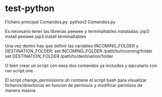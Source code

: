 # test-python

Fichero principal Comandos.py: 
  python3 Comandos.py
  
Es necesario tener las librerias peewee y terminaltables instaladas:
  pip3 install peewee
  pip3 install terminaltables
  
Una vez dentro hay que definir las variables INCOMING_FOLDER y DESTINATION_FOLDER:
  set INCOMING_FOLDER /path/to/incoming/folder
  set DESTINATION_FOLDER /path/to/destination/folder

O bien crear un script con esos dos comandos ya incluidos y ejecutarlo con 
  run script.one

El script change_permissions.sh contiene el script bash para visualizar ficheros/directorios en funcion de permisos y modificar permisos de manera masiva
